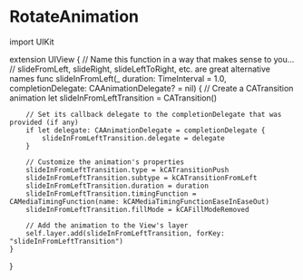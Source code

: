 # RotateAnimation

import UIKit

extension UIView {
	// Name this function in a way that makes sense to you... 
	// slideFromLeft, slideRight, slideLeftToRight, etc. are great alternative names
	func slideInFromLeft(_ duration: TimeInterval = 1.0, completionDelegate: CAAnimationDelegate? = nil) {
		// Create a CATransition animation
		let slideInFromLeftTransition = CATransition()
		
		// Set its callback delegate to the completionDelegate that was provided (if any) 
		if let delegate: CAAnimationDelegate = completionDelegate {
			slideInFromLeftTransition.delegate = delegate
		}
		
		// Customize the animation's properties
		slideInFromLeftTransition.type = kCATransitionPush
		slideInFromLeftTransition.subtype = kCATransitionFromLeft
		slideInFromLeftTransition.duration = duration
		slideInFromLeftTransition.timingFunction = CAMediaTimingFunction(name: kCAMediaTimingFunctionEaseInEaseOut)
		slideInFromLeftTransition.fillMode = kCAFillModeRemoved
		
		// Add the animation to the View's layer
		self.layer.add(slideInFromLeftTransition, forKey: "slideInFromLeftTransition")
	}
}
